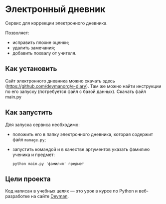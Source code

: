 # Электронный дневник

Сервис для коррекции электронного дневника.

Позволяет:
- исправить плохие оценки;
- удалить замечания;
- добавить похвалу от учителя.

## Как установить

Сайт электронного дневника можно скачать здесь (https://github.com/devmanorg/e-diary).
Там же можно найти инструкции по его запуску (потребуется файл с базой данных).
Скачать файл main.py

## Как запустить

Для запуска сервиса необходимо:
- положить его в папку электронного дневника, которая содержит файл `manage.py`;
- запустить командой и в качестве аргументов указать фамилию ученика и предмет:

   `python main.py 'фамилия' предмет`

## Цели проекта
Код написан в учебных целях — это урок в курсе по Python и веб-разработке на сайте [Devman](https://dvmn.org).
